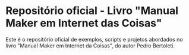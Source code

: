 # Repositório oficial - Livro "Manual Maker em Internet das Coisas"

Este é o repositório oficial de exemplos, scripts e projetos abordados no livro "Manual Maker em Internet da Coisas", do autor Pedro Bertoleti.
